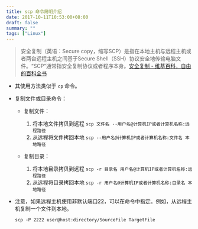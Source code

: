 ```yaml
---
title: scp 命令简明介绍
date: 2017-10-11T10:53:00+08:00
draft: false
summary: ""
tags: ["Linux"]
---
```


> 安全复制（英语：Secure copy，缩写SCP）是指在本地主机与远程主机或者两台远程主机之间基于Secure Shell（SSH）协议安全地传输电脑文件。“SCP”通常指安全复制协议或者程序本身。[安全复制 - 维基百科，自由的百科全书](https://zh.wikipedia.org/wiki/%E5%AE%89%E5%85%A8%E5%A4%8D%E5%88%B6)

* 其使用方法类似于 ```cp``` 命令。

* 复制文件或目录命令：
    * 复制文件：
        1. 将本地文件拷贝到远程 ```scp 文件名 --用户名@计算机IP或者计算机名称:远程路径```
        2. 从远程将文件拷回本地 ```scp --用户名@计算机IP或者计算机名称:文件名 本地路径```

    * 复制目录：
        1. 将本地目录拷贝到远程 ```scp -r 目录名 用户名@计算机IP或者计算机名称:远程路径```
        2. 从远程将目录拷回本地 ```scp -r 用户名@计算机IP或者计算机名称:目录名 本地路径```

* 注意，如果远程主机使用非默认端口22，可以在命令中指定。例如，从远程主机复制一个文件到本地。
    ```shell
    scp -P 2222 user@host:directory/SourceFile TargetFile
    ```